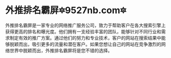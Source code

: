 # 外推排名霸屏🔯9527nb.com🔯

外推排名霸屏是一家专业的网络推广服务公司，致力于帮助客户在各大搜索引擎上获得更高的排名和曝光度。他们拥有一支经验丰富的团队，能够针对不同行业和需求制定有效的推广方案。通过他们的努力和专业技术，客户的网站在搜索结果中能够脱颖而出，吸引更多的流量和潜在客户。如果您想让自己的网站在竞争激烈的网络世界中脱颖而出，外推排名霸屏将是您不错的选择。